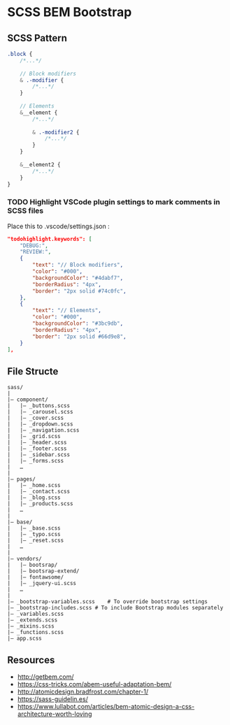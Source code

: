 # SCSS BEM Bootstrap

## SCSS Pattern

```scss
.block {
	/*...*/
	
	// Block modifiers
	& .-modifier {
		/*...*/
	}
	
	// Elements
	&__element {
		/*...*/
		
		& .-modifier2 {
			/*...*/
		}
	}
	
	&__element2 {
		/*...*/
	}
}

```
### TODO Highlight VSCode plugin settings to mark comments in SCSS files

Place this to .vscode/settings.json :

```json
"todohighlight.keywords": [
	"DEBUG:",
	"REVIEW:",
	{
	    "text": "// Block modifiers",
	    "color": "#000",
	    "backgroundColor": "#4dabf7",
	    "borderRadius": "4px",
	    "border": "2px solid #74c0fc",
	},
	{
	    "text": "// Elements",
	    "color": "#000",
	    "backgroundColor": "#3bc9db",
	    "borderRadius": "4px",
	    "border": "2px solid #66d9e8",
	}
],
```
## File Structe

```
sass/
|
|– component/
|   |– _buttons.scss
|   |– _carousel.scss 
|   |– _cover.scss 
|   |– _dropdown.scss
|   |– _navigation.scss
|   |– _grid.scss
|   |– _header.scss
|   |– _footer.scss
|   |– _sidebar.scss
|   |– _forms.scss
|   …  
|
|– pages/
|   |– _home.scss
|   |– _contact.scss
|   |– _blog.scss
|   |– _products.scss
|   …  
|
|– base/
|   |– _base.scss
|   |– _typo.scss
|   |– _reset.scss
|   …
|
|– vendors/
|   |– bootsrap/
|   |– bootsrap-extend/
|   |– fontawsome/
|   |– _jquery-ui.scss
|   …
|
|– _bootstrap-variables.scss	# To override bootstrap settings
|– _bootstrap-includes.scss	# To include Bootstrap modules separately
|– _variables.scss
|– _extends.scss
|– _mixins.scss
|– _functions.scss
|– app.scss  
```

## Resources

* http://getbem.com/
* https://css-tricks.com/abem-useful-adaptation-bem/
* http://atomicdesign.bradfrost.com/chapter-1/
* https://sass-guidelin.es/
* https://www.lullabot.com/articles/bem-atomic-design-a-css-architecture-worth-loving


